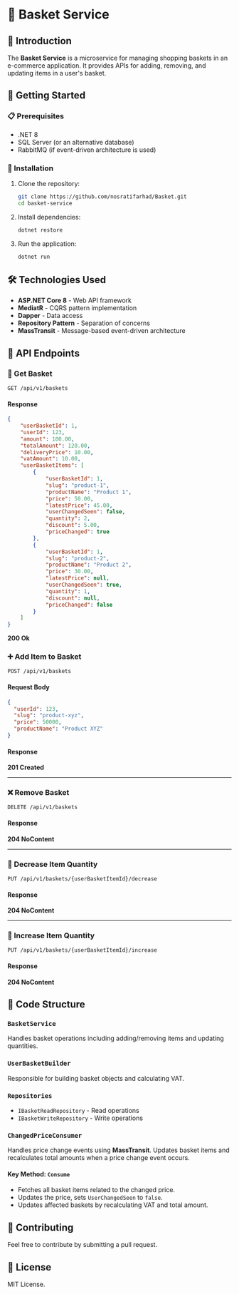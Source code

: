 # 🛒 Basket Service

## 📌 Introduction
The **Basket Service** is a microservice for managing shopping baskets in an e-commerce application. It provides APIs for adding, removing, and updating items in a user's basket.

## 🚀 Getting Started

### 📋 Prerequisites
- .NET 8
- SQL Server (or an alternative database)
- RabbitMQ (if event-driven architecture is used)

### 🔧 Installation
1. Clone the repository:
   ```sh
   git clone https://github.com/nosratifarhad/Basket.git
   cd basket-service
   ```
2. Install dependencies:
   ```sh
   dotnet restore
   ```
3. Run the application:
   ```sh
   dotnet run
   ```

## 🛠 Technologies Used
- **ASP.NET Core 8** - Web API framework
- **MediatR** - CQRS pattern implementation
- **Dapper** - Data access
- **Repository Pattern** - Separation of concerns
- **MassTransit** - Message-based event-driven architecture

## 📖 API Endpoints

### 🧵 Get Basket
```http
GET /api/v1/baskets
```
#### Response
```json
{
    "userBasketId": 1,
    "userId": 123,
    "amount": 100.00,
    "totalAmount": 120.00,
    "deliveryPrice": 10.00,
    "vatAmount": 10.00,
    "userBasketItems": [
        {
            "userBasketId": 1,
            "slug": "product-1",
            "productName": "Product 1",
            "price": 50.00,
            "latestPrice": 45.00,
            "userChangedSeen": false,
            "quantity": 2,
            "discount": 5.00,
            "priceChanged": true
        },
        {
            "userBasketId": 1,
            "slug": "product-2",
            "productName": "Product 2",
            "price": 30.00,
            "latestPrice": null,
            "userChangedSeen": true,
            "quantity": 1,
            "discount": null,
            "priceChanged": false
        }
    ]
}
```
**200 Ok**

### ➕ Add Item to Basket
```http
POST /api/v1/baskets
```
#### Request Body
```json
{
  "userId": 123,
  "slug": "product-xyz",
  "price": 50000,
  "productName": "Product XYZ"
}
```
#### Response
**201 Created**

---

### ❌ Remove Basket
```http
DELETE /api/v1/baskets
```
#### Response
**204 NoContent**

---

### 🔽 Decrease Item Quantity
```http
PUT /api/v1/baskets/{userBasketItemId}/decrease
```
#### Response
**204 NoContent**

---

### 🔼 Increase Item Quantity
```http
PUT /api/v1/baskets/{userBasketItemId}/increase
```
#### Response
**204 NoContent**

## 📄 Code Structure

### `BasketService`
Handles basket operations including adding/removing items and updating quantities.

### `UserBasketBuilder`
Responsible for building basket objects and calculating VAT.

### `Repositories`
- `IBasketReadRepository` - Read operations
- `IBasketWriteRepository` - Write operations

### `ChangedPriceConsumer`
Handles price change events using **MassTransit**. Updates basket items and recalculates total amounts when a price change event occurs.

#### **Key Method: `Consume`**
- Fetches all basket items related to the changed price.
- Updates the price, sets `UserChangedSeen` to `false`.
- Updates affected baskets by recalculating VAT and total amount.

## 🤝 Contributing
Feel free to contribute by submitting a pull request.

## 📜 License
MIT License.

